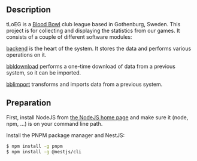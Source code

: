 ## Description

tLoEG is a [Blood Bowl](https://www.bloodbowl.com/) club league based in Gothenburg, Sweden. This project is for collecting and displaying the statistics from our games. It consists of a couple of different software modules:

[backend](backend) is the heart of the system. It stores the data and performs various operations on it.

[bbldownload](bbldownload) performs a one-time download of data from a previous system, so it can be imported.

[bblimport](bblimport) transforms and imports data from a previous system.

## Preparation

First, install NodeJS from <a href="https://nodejs.org/en">the NodeJS home page</a> and make sure it (node, npm, ...) is on your command line path.

Install the PNPM package manager and NestJS:
```bash
$ npm install -g pnpm
$ npm install -g @nestjs/cli
```
